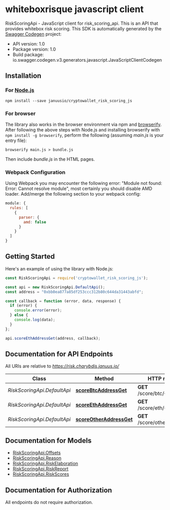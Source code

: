 # whiteboxrisque javascript client

RiskScoringApi - JavaScript client for risk_scoring_api.
This is an API that provides whitebox risk scoring.
This SDK is automatically generated by the [Swagger Codegen](https://github.com/swagger-api/swagger-codegen) project:

- API version: 1.0
- Package version: 1.0
- Build package: io.swagger.codegen.v3.generators.javascript.JavaScriptClientCodegen

## Installation

### For [Node.js](https://nodejs.org/)

```shell
npm install --save januusio/cryptowallet_risk_scoring_js
```

### For browser

The library also works in the browser environment via npm and [browserify](http://browserify.org/). After following
the above steps with Node.js and installing browserify with `npm install -g browserify`,
perform the following (assuming *main.js* is your entry file):

```shell
browserify main.js > bundle.js
```

Then include *bundle.js* in the HTML pages.

### Webpack Configuration

Using Webpack you may encounter the following error: "Module not found: Error:
Cannot resolve module", most certainly you should disable AMD loader. Add/merge
the following section to your webpack config:

```javascript
module: {
  rules: [
    {
      parser: {
        amd: false
      }
    }
  ]
}
```

## Getting Started

Here's an example of using the library with Node.js:

```javascript
const RiskScoringApi = require('cryptowallet_risk_scoring_js');

const api = new RiskScoringApi.DefaultApi();
const address = "0xbb0ea877a85df253ccc312b80c644da31443abfd";

const callback = function (error, data, response) {
  if (error) {
    console.error(error);
  } else {
    console.log(data);
  }
};

api.scoreEthAddressGet(address, callback);
```

## Documentation for API Endpoints

All URIs are relative to *https://risk.charybdis.januus.io/*

Class | Method | HTTP request | Description
------------ | ------------- | ------------- | -------------
*RiskScoringApi.DefaultApi* | [**scoreBtcAddressGet**](docs/DefaultApi.md#scoreBtcAddressGet) | **GET** /score/btc/{address} | 
*RiskScoringApi.DefaultApi* | [**scoreEthAddressGet**](docs/DefaultApi.md#scoreEthAddressGet) | **GET** /score/eth/{address} | 
*RiskScoringApi.DefaultApi* | [**scoreOtherAddressGet**](docs/DefaultApi.md#scoreOtherAddressGet) | **GET** /score/other/{address} | 

## Documentation for Models

 - [RiskScoringApi.Offsets](docs/Offsets.md)
 - [RiskScoringApi.Reason](docs/Reason.md)
 - [RiskScoringApi.RiskElaboration](docs/RiskElaboration.md)
 - [RiskScoringApi.RiskReport](docs/RiskReport.md)
 - [RiskScoringApi.RiskScores](docs/RiskScores.md)

## Documentation for Authorization

 All endpoints do not require authorization.

